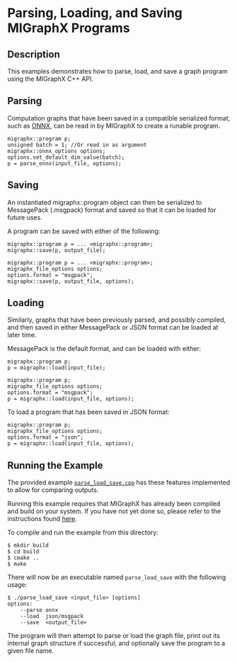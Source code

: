 # Parsing, Loading, and Saving MIGraphX Programs

## Description
This examples demonstrates how to parse, load, and save a graph program using the MIGraphX C++ API. 

## Parsing
Computation graphs that have been saved in a compatible serialized format, such as [ONNX](https://onnx.ai/get-started.html), can be read in by MIGraphX to create a runable program. 

```
migraphx::program p;
unsigned batch = 1; //Or read in as argument
migraphx::onnx_options options;
options.set_default_dim_value(batch);
p = parse_onnx(input_file, options);
```

## Saving
An instantiated migraphx::program object can then be serialized to MessagePack (.msgpack) format and saved so that it can be loaded for future uses. 

A program can be saved with either of the following:
```
migraphx::program p = ... <migraphx::program>;
migraphx::save(p, output_file); 
```

```
migraphx::program p = ... <migraphx::program>;
migraphx_file_options options;
options.format = "msgpack";
migraphx::save(p, output_file, options);
```

## Loading
Similarly, graphs that have been previously parsed, and possibly compiled, and then saved in either MessagePack or JSON format can be loaded at later time. 

MessagePack is the default format, and can be loaded with either:
```
migraphx::program p;
p = migraphx::load(input_file);
```

```
migraphx::program p;
migraphx_file_options options;
options.format = "msgpack";
p = migraphx::load(input_file, options);
```
To load a program that has been saved in JSON format:
```
migraphx::program p;
migraphx_file_options options;
options.format = "json";
p = migraphx::load(input_file, options);
```


## Running the Example
The provided example [`parse_load_save.cpp`](./parse_load_save.cpp) has these features implemented to allow for comparing outputs. 

Running this example requires that MIGraphX has already been compiled and build on your system. If you have not yet done so, please refer to the instructions found [here](https://github.com/ROCmSoftwarePlatform/AMDMIGraphX/blob/develop/README.md).

To compile and run the example from this directory:
```
$ mkdir build
$ cd build
$ cmake ..
$ make
```
There will now be an executable named `parse_load_save` with the following usage:
```
$ ./parse_load_save <input_file> [options]
options:
	--parse onnx
	--load  json/msgpack
	--save  <output_file>
```

The program will then attempt to parse or load the graph file, print out its internal graph structure if successful, and optionally save the program to a given file name.

